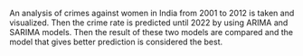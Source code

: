 An analysis of crimes against women in India from 2001 to 2012 is taken and 
visualized. Then the crime rate is predicted until 2022 by using ARIMA and
SARIMA models. Then the result of these two models are compared and the 
model that gives better prediction is considered the best.
